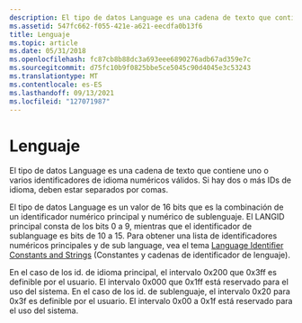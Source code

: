 ```yaml
---
description: El tipo de datos Language es una cadena de texto que contiene uno o varios identificadores de idioma numéricos válidos. Si hay dos o más IDs de idioma, deben estar separados por comas.
ms.assetid: 547fc662-f055-421e-a621-eecdfa0b13f6
title: Lenguaje
ms.topic: article
ms.date: 05/31/2018
ms.openlocfilehash: fc87cb8b88dc3a693eee6890276adb67ad359e7c
ms.sourcegitcommit: d75fc10b9f0825bbe5ce5045c90d4045e3c53243
ms.translationtype: MT
ms.contentlocale: es-ES
ms.lasthandoff: 09/13/2021
ms.locfileid: "127071987"
---
```

# <a name="language"></a>Lenguaje

El tipo de datos Language es una cadena de texto que contiene uno o varios identificadores de idioma numéricos válidos. Si hay dos o más IDs de idioma, deben estar separados por comas.

El tipo de datos Language es un valor de 16 bits que es la combinación de un identificador numérico principal y numérico de sublenguaje. El LANGID principal consta de los bits 0 a 9, mientras que el identificador de sublanguage es bits de 10 a 15. Para obtener una lista de identificadores numéricos principales y de sub language, vea el tema [Language Identifier Constants and Strings](../intl/language-identifier-constants-and-strings.md) (Constantes y cadenas de identificador de lenguaje).

En el caso de los id. de idioma principal, el intervalo 0x200 que 0x3ff es definible por el usuario. El intervalo 0x000 que 0x1ff está reservado para el uso del sistema. En el caso de los id. de sublenguaje, el intervalo 0x20 para 0x3f es definible por el usuario. El intervalo 0x00 a 0x1f está reservado para el uso del sistema.

 

 
